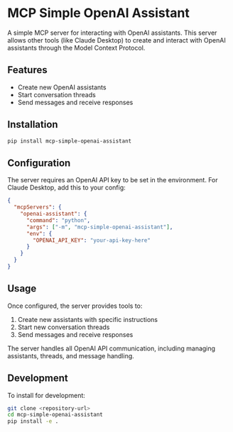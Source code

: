 # MCP Simple OpenAI Assistant

A simple MCP server for interacting with OpenAI assistants. This server allows other tools (like Claude Desktop) to create and interact with OpenAI assistants through the Model Context Protocol.

## Features

- Create new OpenAI assistants
- Start conversation threads
- Send messages and receive responses

## Installation

```bash
pip install mcp-simple-openai-assistant
```

## Configuration

The server requires an OpenAI API key to be set in the environment. For Claude Desktop, add this to your config:

```json
{
  "mcpServers": {
    "openai-assistant": {
      "command": "python",
      "args": ["-m", "mcp-simple-openai-assistant"],
      "env": {
        "OPENAI_API_KEY": "your-api-key-here"
      }
    }
  }
}
```

## Usage

Once configured, the server provides tools to:
1. Create new assistants with specific instructions
2. Start new conversation threads
3. Send messages and receive responses

The server handles all OpenAI API communication, including managing assistants, threads, and message handling.

## Development

To install for development:

```bash
git clone <repository-url>
cd mcp-simple-openai-assistant
pip install -e .
```
